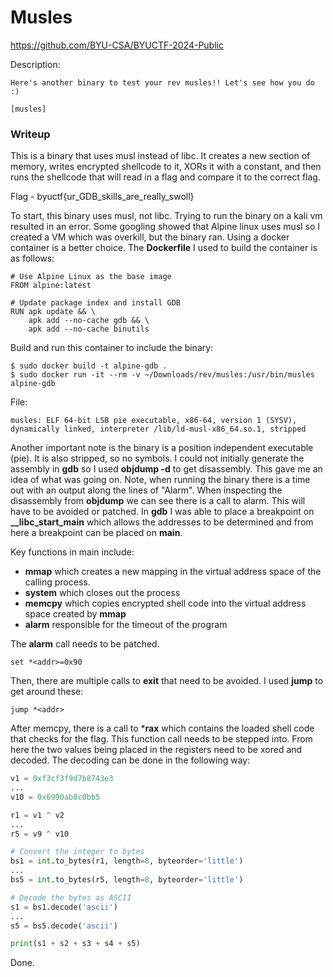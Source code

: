 # Musles 
https://github.com/BYU-CSA/BYUCTF-2024-Public

Description:  
```
Here's another binary to test your rev musles!! Let's see how you do :)

[musles]
```
### Writeup
This is a binary that uses musl instead of libc. It creates a new section of memory, writes encrypted shellcode to it, XORs it with a constant, and then runs the shellcode that will read in a flag and compare it to the correct flag.  

Flag - byuctf{ur_GDB_skills_are_really_swoll}  

To start, this binary uses musl, not libc. Trying to run the binary on a kali vm resulted in an error. Some googling showed that Alpine linux uses musl so I created a VM which was overkill, but the binary ran. Using a docker container is a better choice. The **Dockerfile** I used to build the container is as follows: 

```
# Use Alpine Linux as the base image
FROM alpine:latest

# Update package index and install GDB
RUN apk update && \
    apk add --no-cache gdb && \
    apk add --no-cache binutils
```

Build and run this container to include the binary: 
```
$ sudo docker build -t alpine-gdb .
$ sudo docker run -it --rm -v ~/Downloads/rev/musles:/usr/bin/musles alpine-gdb
```

File: 
```
musles: ELF 64-bit LSB pie executable, x86-64, version 1 (SYSV), dynamically linked, interpreter /lib/ld-musl-x86_64.so.1, stripped
```

Another important note is the binary is a position independent executable (pie). It is also stripped, so no symbols. I could not initially generate the assembly in **gdb** so I used **objdump -d** to get disassembly. This gave me an idea of what was going on. Note, when running the binary there is a time out with an output along the lines of "Alarm". When inspecting the disassembly from **objdump** we can see there is a call to alarm. This will have to be avoided or patched. In **gdb** I was able to place a breakpoint on **__libc_start_main** which allows the addresses to be determined and from here a breakpoint can be placed on **main**.   

Key functions in main include:  
- **mmap** which creates a new mapping in the virtual address space of the calling process. 
- **system** which closes out the process
- **memcpy** which copies encrypted shell code into the virtual address space created by **mmap**
- **alarm** responsible for the timeout of the program

The **alarm** call needs to be patched.
```
set *<addr>=0x90
```

Then, there are multiple calls to **exit** that need to be avoided. I used **jump** to get around these: 
```
jump *<addr>
```

After memcpy, there is a call to ***rax** which contains the loaded shell code that checks for the flag. This function call needs to be stepped into. From here the two values being placed in the registers need to be xored and decoded. The decoding can be done in the following way: 

```python
v1 = 0xf3cf3f9d7b8743e3
...
v10 = 0x6990ab8c0bb5

r1 = v1 ^ v2
...
r5 = v9 ^ v10

# Convert the integer to bytes
bs1 = int.to_bytes(r1, length=8, byteorder='little')
...
bs5 = int.to_bytes(r5, length=8, byteorder='little')

# Decode the bytes as ASCII
s1 = bs1.decode('ascii')
...
s5 = bs5.decode('ascii')

print(s1 + s2 + s3 + s4 + s5)
```

Done. 